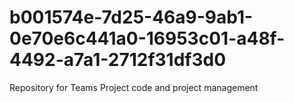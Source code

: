 # b001574e-7d25-46a9-9ab1-0e70e6c441a0-16953c01-a48f-4492-a7a1-2712f31df3d0
Repository for Teams Project code and project management
